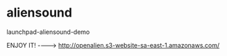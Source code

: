 # aliensound
 launchpad-aliensound-demo
 
 ENJOY IT! ----> http://openalien.s3-website-sa-east-1.amazonaws.com/
